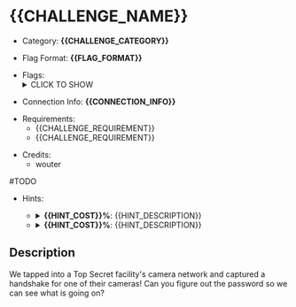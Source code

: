 # {{CHALLENGE_NAME}}

<!-- crypto, forensics, osint, reversing, stegano, websec, misc -->
* Category: **{{CHALLENGE_CATEGORY}}**

<!-- * "uhctf{...}": must match regex "uhctf{([a-z0-9]+-)*[0-9a-f]{6}}" -->
<!-- * "free-form": anything goes, mention in description what to look for -->
* Flag Format: **{{FLAG_FORMAT}}**

<!-- {{FLAG_TYPE}} can be "static" or "regex" -->
* Flags: <details><summary>CLICK TO SHOW</summary><ul><ul>
<li>static: <code>uhctf{the-way-to-a-mans-flag-is-trough-the-stomach-4c8095}</code></li>
</ul></ul></details>

<!-- If you can give a single link, hostname, or one-line connection
instructions, use this built-in feature. If things are more complicated, leave
this empty and explain everything in the description instead. -->
* Connection Info: **{{CONNECTION_INFO}}**

<!-- Use the challenge's display names, not the folder names -->
* Requirements:
    * {{CHALLENGE_REQUIREMENT}}
    * {{CHALLENGE_REQUIREMENT}}

<!-- Only enter people's first name in lowercase, it will be changed later -->
* Credits:
	* wouter

<!-- {{HINT_COST}} is a percentage of the challenge's total value -->
<!-- {{HINT_DESCRIPTION}} explains what exactly the hint will help with -->
#TODO
* Hints: <ul><ul>
<li><details>
    <summary><strong>{{HINT_COST}}%</strong>: {{HINT_DESCRIPTION}}</summary>
    {{HINT}}
</details></li>
<li><details>
    <summary><strong>{{HINT_COST}}%</strong>: {{HINT_DESCRIPTION}}</summary>
    {{HINT}}
</details></li>
</ul></ul>

## Description
<!-- HTML can be used here if needed -->
We tapped into a Top Secret facility's camera network and captured a handshake for one of their cameras! Can you figure out the password so we can see what is going on?
